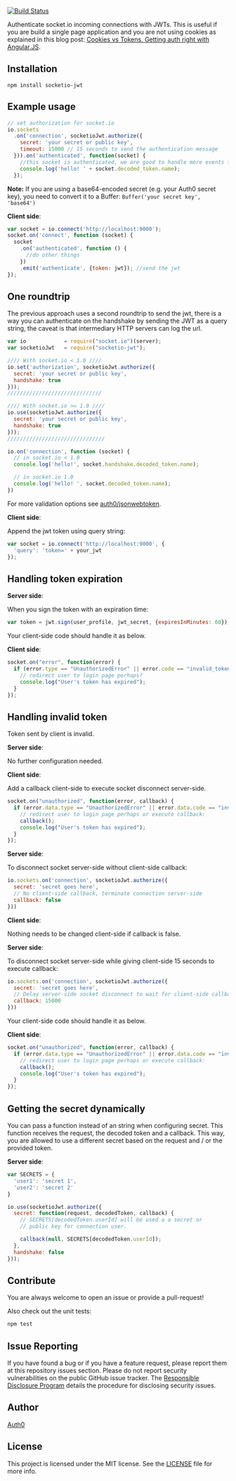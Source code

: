 [![Build Status](https://travis-ci.org/auth0/socketio-jwt.svg)](https://travis-ci.org/auth0/socketio-jwt)

Authenticate socket.io incoming connections with JWTs. This is useful if you are build a single page application and you are not using cookies as explained in this blog post: [Cookies vs Tokens. Getting auth right with Angular.JS](http://blog.auth0.com/2014/01/07/angularjs-authentication-with-cookies-vs-token/).

## Installation

```
npm install socketio-jwt
```

## Example usage

```javascript
// set authorization for socket.io
io.sockets
  .on('connection', socketioJwt.authorize({
    secret: 'your secret or public key',
    timeout: 15000 // 15 seconds to send the authentication message
  })).on('authenticated', function(socket) {
    //this socket is authenticated, we are good to handle more events from it.
    console.log('hello! ' + socket.decoded_token.name);
  });
```

**Note:** If you are using a base64-encoded secret (e.g. your Auth0 secret key), you need to convert it to a Buffer: `Buffer('your secret key', 'base64')`

__Client side__:

```javascript
var socket = io.connect('http://localhost:9000');
socket.on('connect', function (socket) {
  socket
    .on('authenticated', function () {
      //do other things
    })
    .emit('authenticate', {token: jwt}); //send the jwt
});
```

## One roundtrip

The previous approach uses a second roundtrip to send the jwt, there is a way you can authenticate on the handshake by sending the JWT as a query string, the caveat is that intermediary HTTP servers can log the url.

```javascript
var io            = require("socket.io")(server);
var socketioJwt   = require("socketio-jwt");

//// With socket.io < 1.0 ////
io.set('authorization', socketioJwt.authorize({
  secret: 'your secret or public key',
  handshake: true
}));
//////////////////////////////

//// With socket.io >= 1.0 ////
io.use(socketioJwt.authorize({
  secret: 'your secret or public key',
  handshake: true
}));
///////////////////////////////

io.on('connection', function (socket) {
  // in socket.io < 1.0
  console.log('hello!', socket.handshake.decoded_token.name);

  // in socket.io 1.0
  console.log('hello! ', socket.decoded_token.name);
})
```

For more validation options see [auth0/jsonwebtoken](https://github.com/auth0/node-jsonwebtoken).

__Client side__:

Append the jwt token using query string:

```javascript
var socket = io.connect('http://localhost:9000', {
  'query': 'token=' + your_jwt
});
```

## Handling token expiration

__Server side__:

When you sign the token with an expiration time:

```javascript
var token = jwt.sign(user_profile, jwt_secret, {expiresInMinutes: 60});
```

Your client-side code should handle it as below.

__Client side__:

```javascript
socket.on("error", function(error) {
  if (error.type == "UnauthorizedError" || error.code == "invalid_token") {
    // redirect user to login page perhaps?
    console.log("User's token has expired");
  }
});
```

## Handling invalid token

Token sent by client is invalid.

__Server side__:

No further configuration needed.

__Client side__:

Add a callback client-side to execute socket disconnect server-side.

```javascript
socket.on("unauthorized", function(error, callback) {
  if (error.data.type == "UnauthorizedError" || error.data.code == "invalid_token") {
    // redirect user to login page perhaps or execute callback:
    callback();
    console.log("User's token has expired");
  }
});
```

__Server side__:

To disconnect socket server-side without client-side callback:

```javascript
io.sockets.on('connection', socketioJwt.authorize({
  secret: 'secret goes here',
  // No client-side callback, terminate connection server-side
  callback: false 
}))
```

__Client side__:

Nothing needs to be changed client-side if callback is false.

__Server side__:

To disconnect socket server-side while giving client-side 15 seconds to execute callback:

```javascript
io.sockets.on('connection', socketioJwt.authorize({
  secret: 'secret goes here',
  // Delay server-side socket disconnect to wait for client-side callback
  callback: 15000 
}))
```

Your client-side code should handle it as below.

__Client side__:

```javascript
socket.on("unauthorized", function(error, callback) {
  if (error.data.type == "UnauthorizedError" || error.data.code == "invalid_token") {
    // redirect user to login page perhaps or execute callback:
    callback();
    console.log("User's token has expired");
  }
});
```

## Getting the secret dynamically
You can pass a function instead of an string when configuring secret.
This function receives the request, the decoded token and a callback. This
way, you are allowed to use a different secret based on the request and / or
the provided token.

__Server side__:

```javascript
var SECRETS = {
  'user1': 'secret 1',
  'user2': 'secret 2'
}

io.use(socketioJwt.authorize({
  secret: function(request, decodedToken, callback) {
    // SECRETS[decodedToken.userId] will be used a a secret or
    // public key for connection user.

    callback(null, SECRETS[decodedToken.userId]);
  },
  handshake: false
}));

```

## Contribute

You are always welcome to open an issue or provide a pull-request!

Also check out the unit tests:
```bash
npm test
```

## Issue Reporting

If you have found a bug or if you have a feature request, please report them at this repository issues section. Please do not report security vulnerabilities on the public GitHub issue tracker. The [Responsible Disclosure Program](https://auth0.com/whitehat) details the procedure for disclosing security issues.

## Author

[Auth0](auth0.com)

## License

This project is licensed under the MIT license. See the [LICENSE](LICENSE) file for more info.
